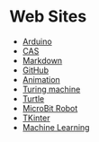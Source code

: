 Web Sites
=========

* [Arduino](https://www.arduino.cc/en/Tutorial/SerialCallResponse)
* [CAS](https://community.computingatschool.org.uk/users/33254)
* [Markdown](https://www.markdownguide.org/cheat-sheet)
* [GitHub](https://github.com/MarkGadsby)
* [Animation](https://learn.wecode24.com/animation-with-turtle-graphics)
* [Turing machine](https://www.cl.cam.ac.uk/projects/raspberrypi/tutorials/turing-machine/one.html)
* [Turtle](https://www.turtle.ox.ac.uk)
* [MicroBit Robot](http://www.catshill.com/robot)
* [TKinter](https://tkdocs.com/tutorial/index.html)
* [Machine Learning](https://developers.google.com/machine-learning/crash-course)